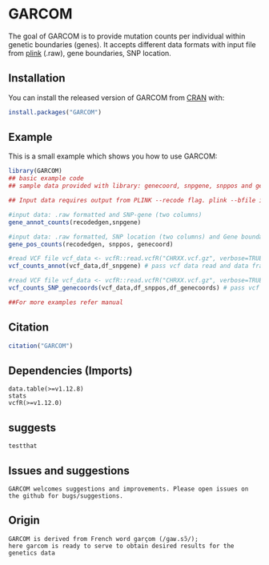 
# GARCOM

<!-- badges: start -->
<!-- badges: end -->

The goal of GARCOM is to provide mutation counts per individual within genetic boundaries (genes). It accepts different data formats with input file from [plink](https://www.cog-genomics.org/plink/1.9/index) (.raw), 
gene boundaries, SNP location. 


## Installation

You can install the released version of GARCOM from [CRAN](https://CRAN.R-project.org) with:

``` r
install.packages("GARCOM")
```

## Example

This is a small example which shows you how to use GARCOM:

``` r
library(GARCOM)
## basic example code
## sample data provided with library: genecoord, snpgene, snppos and genecoord

## Input data requires output from PLINK --recode flag. plink --bfile input --recode A --out sample_output 

#input data: .raw formatted and SNP-gene (two columns)
gene_annot_counts(recodedgen,snpgene) 

#input data: .raw formatted, SNP location (two columns) and Gene boundaries (three columns)
gene_pos_counts(recodedgen, snppos, genecoord) 

#read VCF file vcf_data <- vcfR::read.vcfR("CHRXX.vcf.gz", verbose=TRUE)
vcf_counts_annot(vcf_data,df_snpgene) # pass vcf data read and data frame with SNP-gene annotation

#read VCF file vcf_data <- vcfR::read.vcfR("CHRXX.vcf.gz", verbose=TRUE)
vcf_counts_SNP_genecoords(vcf_data,df_snppos,df_genecoords) # pass vcf data read and data frame SNP position and third with gene coordinates

##For more examples refer manual
```
## Citation

``` r
citation("GARCOM")
```

## Dependencies (Imports)
```
data.table(>=v1.12.8)
stats
vcfR(>=v1.12.0)
```

## suggests
```
testthat
```

## Issues and suggestions
```
GARCOM welcomes suggestions and improvements. Please open issues on the github for bugs/suggestions.
```

## Origin
```
GARCOM is derived from French word garçom (/ɡaʁ.sɔ̃/); 
here garcom is ready to serve to obtain desired results for the genetics data 
```